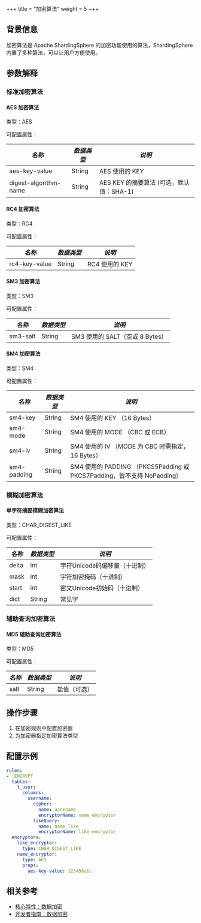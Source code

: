 +++
title = "加密算法"
weight = 5
+++

## 背景信息

加密算法是 Apache ShardingSphere 的加密功能使用的算法，ShardingSphere 内置了多种算法，可以让用户方便使用。

## 参数解释

### 标准加密算法

#### AES 加密算法

类型：AES

可配置属性：

| *名称*                  | *数据类型* | *说明*                         |
|-----------------------|--------|------------------------------|
| aes-key-value         | String | AES 使用的 KEY                  |
| digest-algorithm-name | String | AES KEY 的摘要算法 (可选，默认值：SHA-1) |

#### RC4 加密算法

类型：RC4

可配置属性：

| *名称*          | *数据类型* | *说明*        |
|---------------|--------|-------------|
| rc4-key-value | String | RC4 使用的 KEY |

#### SM3 加密算法

类型：SM3

可配置属性：

| *名称*     | *数据类型* | *说明*                     |
|----------|--------|--------------------------|
| sm3-salt | String | SM3 使用的 SALT（空或 8 Bytes） |

#### SM4 加密算法

类型：SM4

可配置属性：

| *名称*        | *数据类型* | *说明*                                                         |
|-------------|--------|--------------------------------------------------------------|
| sm4-key     | String | SM4 使用的 KEY （16 Bytes）                                       |
| sm4-mode    | String | SM4 使用的 MODE （CBC 或 ECB）                                     |
| sm4-iv      | String | SM4 使用的 IV （MODE 为 CBC 时需指定，16 Bytes）                        |
| sm4-padding | String | SM4 使用的 PADDING （PKCS5Padding 或 PKCS7Padding，暂不支持 NoPadding） |

### 模糊加密算法

#### 单字符摘要模糊加密算法

类型：CHAR_DIGEST_LIKE

可配置属性：

| *名称*  | *数据类型* | *说明*               |
|-------|--------|--------------------|
| delta | int    | 字符Unicode码偏移量（十进制） |
| mask  | int    | 字符加密掩码（十进制）        |
| start | int    | 密文Unicode初始码（十进制）  |
| dict  | String | 常见字                |

### 辅助查询加密算法

#### MD5 辅助查询加密算法

类型：MD5

可配置属性：

| *名称* | *数据类型* | *说明*   |
|------|--------|--------|
| salt | String | 盐值（可选） |

## 操作步骤

1. 在加密规则中配置加密器
2. 为加密器指定加密算法类型

## 配置示例
```yaml
rules:
- !ENCRYPT
  tables:
    t_user:
      columns:
        username:
          cipher:
            name: username
            encryptorName: name_encryptor
          likeQuery:
            name: name_like
            encryptorName: like_encryptor
  encryptors:
    like_encryptor:
      type: CHAR_DIGEST_LIKE
    name_encryptor:
      type: AES
      props:
        aes-key-value: 123456abc
```

## 相关参考
- [核心特性：数据加密](/cn/features/encrypt/)
- [开发者指南：数据加密](/cn/dev-manual/encrypt/)
